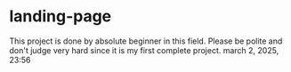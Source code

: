 # landing-page
This project is done by absolute beginner in this field.
Please be polite and don't judge very hard since it is my first complete project.
march 2, 2025, 23:56
